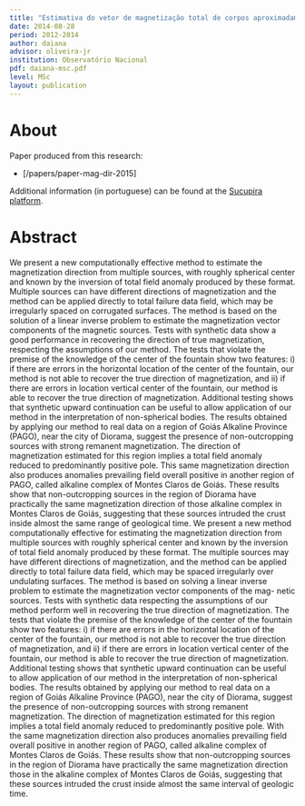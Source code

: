 ```yaml
---
title: "Estimativa do vetor de magnetização total de corpos aproximadamente esféricos"
date: 2014-08-28
period: 2012-2014
author: daiana
advisor: oliveira-jr
institution: Observatório Nacional
pdf: daiana-msc.pdf
level: MSc
layout: publication
---
```


# About

Paper produced from this research:

* [/papers/paper-mag-dir-2015]

Additional information (in portuguese) can be found at the
[Sucupira platform](https://sucupira.capes.gov.br/sucupira/public/consultas/coleta/trabalhoConclusao/viewTrabalhoConclusao.jsf?popup=true&id_trabalho=1334863).

# Abstract

We present a new computationally effective method to estimate the magnetization
direction from multiple sources, with roughly spherical center and known by the
inversion of total field anomaly produced by these format. Multiple sources can
have different directions of magnetization and the method can be applied
directly to total failure data field, which may be irregularly spaced on
corrugated surfaces. The method is based on the solution of a linear inverse
problem to estimate the magnetization vector components of the magnetic
sources. Tests with synthetic data show a good performance in recovering the
direction of true magnetization, respecting the assumptions of our method. The
tests that violate the premise of the knowledge of the center of the fountain
show two features: i) if there are errors in the horizontal location of the
center of the fountain, our method is not able to recover the true direction of
magnetization, and ii) if there are errors in location vertical center of the
fountain, our method is able to recover the true direction of magnetization.
Additional testing shows that synthetic upward continuation can be useful to
allow application of our method in the interpretation of non-spherical bodies.
The results obtained by applying our method to real data on a region of Goiás
Alkaline Province (PAGO), near the city of Diorama, suggest the presence of
non-outcropping sources with strong remanent magnetization. The direction of
magnetization estimated for this region implies a total field anomaly reduced
to predominantly positive pole.  This same magnetization direction also
produces anomalies prevailing field overall positive in another region of PAGO,
called alkaline complex of Montes Claros de Goiás. These results show that
non-outcropping sources in the region of Diorama have practically the same
magnetization direction of those alkaline complex in Montes Claros de Goiás,
suggesting that these sources intruded the crust inside almost the same range
of geological time. We present a new method computationally effective for
estimating the magnetization direction from multiple sources with roughly
spherical center and known by the inversion of total field anomaly produced by
these format. The multiple sources may have different directions of
magnetization, and the method can be applied directly to total failure data
field, which may be spaced irregularly over undulating surfaces. The method is
based on solving a linear inverse problem to estimate the magnetization vector
components of the mag- netic sources. Tests with synthetic data respecting the
assumptions of our method perform well in recovering the true direction of
magnetization. The tests that violate the premise of the knowledge of the
center of the fountain show two features: i) if there are errors in the
horizontal location of the center of the fountain, our method is not able to
recover the true direction of magnetization, and ii) if there are errors in
location vertical center of the fountain, our method is able to recover the
true direction of magnetization. Additional testing shows that synthetic upward
continuation can be useful to allow application of our method in the
interpretation of non-spherical bodies. The results obtained by applying our
method to real data on a region of Goiás Alkaline Province (PAGO), near the
city of Diorama, suggest the presence of non-outcropping sources with strong
remanent magnetization. The direction of magnetization estimated for this
region implies a total field anomaly reduced to predominantly positive pole.
With the same magnetization direction also produces anomalies prevailing field
overall positive in another region of PAGO, called alkaline complex of Montes
Claros de Goiás. These results show that non-outcropping sources in the region
of Diorama have practically the same magnetization direction those in the
alkaline complex of Montes Claros de Goiás, suggesting that these sources
intruded the crust inside almost the same interval of geologic time.

